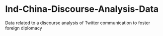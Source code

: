 # Ind-China-Discourse-Analysis-Data
Data related to a discourse analysis of Twitter communication to foster foreign diplomacy

